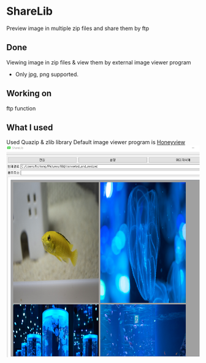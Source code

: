 # ShareLib
Preview image in multiple zip files and share them by ftp

## Done
Viewing image in zip files & view them by external image viewer program
 * Only jpg, png supported. 

## Working on
ftp function

## What I used
Used Quazip & zlib library
Default image viewer program is [Honeyview](https://en.bandisoft.com/honeyview/)
![preview](doc/preview.PNG)
